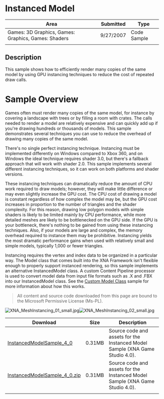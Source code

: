 # Instanced Model

|Area|Submitted|Type|
|-|-|-|
Games: 3D Graphics, Games: Graphics, Games: Shaders|9/27/2007|Code Sample
||||

## Description

This sample shows how to efficiently render many copies of the same model by using GPU instancing techniques to reduce the cost of repeated draw calls.

# Sample Overview

Games often must render many copies of the same model, for instance by covering a landscape with trees or by filling a room with crates. The calls needed to render a model are relatively expensive and can quickly add up if you're drawing hundreds or thousands of models. This sample demonstrates several techniques you can use to reduce the overhead of drawing many copies of the same model.

There's no single perfect instancing technique. Instancing must be implemented differently on Windows compared to Xbox 360, and on Windows the ideal technique requires shader 3.0, but there's a fallback approach that will work with shader 2.0. This sample implements several different instancing techniques, so it can work on both platforms and shader versions.

These instancing techniques can dramatically reduce the amount of CPU work required to draw models; however, they will make little difference or may even slightly increase the GPU cost. The CPU cost of drawing a model is constant regardless of how complex the model may be, but the GPU cost increases in proportion to the number of triangles and the shader complexity. For this reason, drawing low polygon models with simple shaders is likely to be limited mainly by CPU performance, while more detailed meshes are likely to be bottlenecked on the GPU side. If the GPU is your bottleneck, there's nothing to be gained from using these instancing techniques. Also, if your models are large and complex, the memory overhead required to instance them may be prohibitive. Instancing yields the most dramatic performance gains when used with relatively small and simple models, typically 1,000 or fewer triangles.

Instancing requires the vertex and index data to be organized in a particular way. The Model class that comes built into the XNA Framework isn't flexible enough to properly support instanced rendering, so this sample implements an alternative InstancedModel class. A custom Content Pipeline processor is used to convert model data from input file formats such as .X and .FBX into our InstancedModel class. See the [Custom Model Class](https://github.com/simondarksidej/XNAGameStudio/wiki/Custom_Model_Class) sample for more information about how this works.

> All content and source code downloaded from this page are bound to the Microsoft Permissive License (Ms-PL).

![XNA_MeshInstancing_01_small.jpg](https://github.com/simondarksidej/XNAGameStudio/blob/master/Images/XNA_MeshInstancing_01_small.jpg?raw=true)![XNA_MeshInstancing_02_small.jpg](https://github.com/simondarksidej/XNAGameStudio/blob/master/Images/XNA_MeshInstancing_02_small.jpg?raw=true)

Download | Size | Description
---|---|---|
[InstancedModelSample_4_0](https://github.com/simondarksidej/XNAGameStudio/tree/master/Samples/InstancedModelSample_4_0) | 0.31MB | Source code and assets for the Instanced Model Sample (XNA Game Studio 4.0).
[InstancedModelSample_4_0.zip](https://github.com/simondarksidej/XNAGameStudioZips/tree/master/Samples/InstancedModelSample_4_0.zip) | 0.31MB | Source code and assets for the Instanced Model Sample (XNA Game Studio 4.0).
||||
